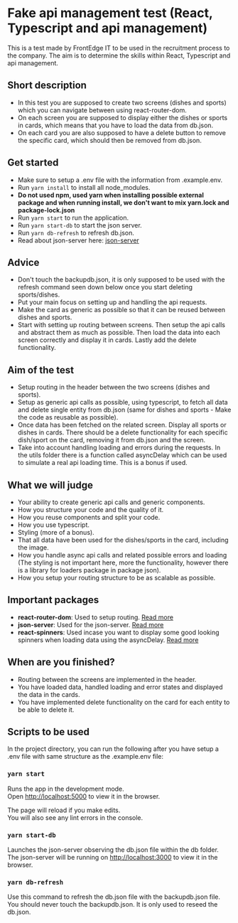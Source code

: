# Fake api management test (React, Typescript and api management)

This is a test made by FrontEdge IT to be used in the recruitment process to the company. The aim is to determine the skills within React, Typescript and api management.

## Short description
  - In this test you are supposed to create two screens (dishes and sports) which you can navigate between using react-router-dom.
  - On each screen you are supposed to display either the dishes or sports in cards, which means that you have to load the data from db.json.
  - On each card you are also supposed to have a delete button to remove the specific card, which should then be removed from db.json.

## Get started
  - Make sure to setup a .env file with the information from .example.env.
  - Run `yarn install` to install all node_modules. 
  - **Do not used npm, used yarn when installing possible external package and when running install, we don't want to mix yarn.lock and package-lock.json**
  - Run `yarn start` to run the application.
  - Run `yarn start-db` to start the json server.
  - Run `yarn db-refresh` to refresh db.json.
  - Read about json-server here: [json-server](https://www.npmjs.com/package/json-server)

## Advice
  - Don't touch the backupdb.json, it is only supposed to be used with the refresh command seen down below once you start deleting sports/dishes.
  - Put your main focus on setting up and handling the api requests.
  - Make the card as generic as possible so that it can be reused between dishes and sports.
  - Start with setting up routing between screens. Then setup the api calls and abstract them as much as possible. Then load the data into each screen correctly and display it in cards. Lastly add the delete functionality. 

## Aim of the test
  - Setup routing in the header between the two screens (dishes and sports).
  - Setup as generic api calls as possible, using typescript, to fetch all data and delete single entity from db.json (same for dishes and sports - Make the code as reusable as possible). 
  - Once data has been fetched on the related screen. Display all sports or dishes in cards. There should be a delete functionality for each specific dish/sport on the card, removing it from db.json and the screen.
  - Take into account handling loading and errors during the requests. In the utils folder there is a function called asyncDelay which can be used to simulate a real api loading time. This is a bonus if used. 

## What we will judge
  - Your ability to create generic api calls and generic components.
  - How you structure your code and the quality of it. 
  - How you reuse components and split your code.
  - How you use typescript.
  - Styling (more of a bonus).
  - That all data have been used for the dishes/sports in the card, including the image.
  - How you handle async api calls and related possible errors and loading (The styling is not important here, more the functionality, however there is a library for loaders package in package json).
  - How you setup your routing structure to be as scalable as possible.

## Important packages
  - **react-router-dom**: Used to setup routing. [Read more](https://reactrouter.com/web/guides/quick-start)
  - **json-server**: Used for the json-server. [Read more](https://www.npmjs.com/package/json-server)
  - **react-spinners**: Used incase you want to display some good looking spinners when loading data using the asyncDelay. [Read more](https://www.npmjs.com/package/react-spinners)

## When are you finished?
  - Routing between the screens are implemented in the header.
  - You have loaded data, handled loading and error states and displayed the data in the cards.
  - You have implemented delete functionality on the card for each entity to be able to delete it. 

## Scripts to be used

In the project directory, you can run the following after you have setup a .env file with same structure as the .example.env file:

### `yarn start`

Runs the app in the development mode.\
Open [http://localhost:5000](http://localhost:5000) to view it in the browser.

The page will reload if you make edits.\
You will also see any lint errors in the console.

### `yarn start-db`

Launches the json-server observing the db.json file within the db folder. 
The json-server will be running on [http://localhost:3000](http://localhost:3000) to view it in the browser.

### `yarn db-refresh`

Use this command to refresh the db.json file with the backupdb.json file. You should never touch the backupdb.json. It is only used to reseed the db.json.
